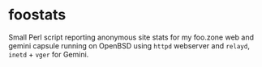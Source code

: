 # foostats

Small Perl script reporting anonymous site stats for my foo.zone web and gemini capsule running on OpenBSD using `httpd` webserver and `relayd`, `inetd` + `vger` for Gemini. 
